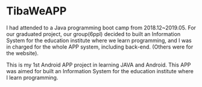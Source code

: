 # TibaWeAPP
I had attended to a Java programming boot camp from 2018.12~2019.05. 
For our graduated project, our group(6ppl) decided to built an Information System for the education institute where we learn programming, and I was in charged for the whole APP system, including back-end. (Others were for the website).

This is my 1st Android APP project in learning JAVA and Android. 
This APP was aimed for built an Information System for the education institute where I learn programming.
